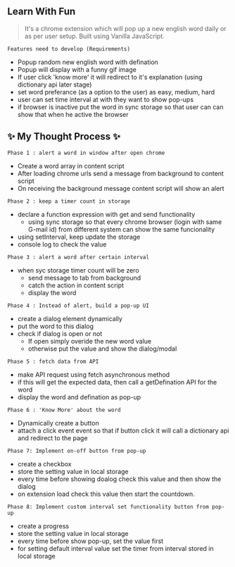 ## Learn With Fun
> It's a chrome extension which will pop up a new english word daily or as per user setup. 
> Built using Vanilla JavaScript.

```
Features need to develop (Requirements)
```

 + Popup random new english word with defination
 + Popup will display with a funny gif image
 + If user click 'know more' it will redirect to it's explanation (using dictionary api later stage) 
 + set word preferance (as a option to the user) as easy, medium, hard
 + user can set time interval at with they want to show pop-ups
 + if browser is inactive put the word in sync storage so that user can can show that when he active the browser


## ✨ My Thought Process ✨

```
Phase 1 : alert a word in window after open chrome
```
+ Create a word array in content script
+ After loading chrome urls send a message from background to content script
+ On receiving the background message content script will show an alert

```
Phase 2 : keep a timer count in storage
```
+ declare a function expression with get and send functionality
    + using sync storage so that every chrome browser (login with same G-mail id) from different system can show the same funcionality 
+ using setInterval, keep update the storage
+ console log to check the value

```
Phase 3 : alert a word after certain interval
```
+ when syc storage timer count will be zero 
    + send message to tab from background 
    + catch the action in content script
    + display the word

```
Phase 4 : Instead of alert, build a pop-up UI
```
+ create a dialog element dynamically 
+ put the word to this dialog
+ check if dialog is open or not
    + If open simply overide the new word value
    + otherwise put the value and show the dialog/modal

```
Phase 5 : fetch data from API
```
+ make API request using fetch asynchronous method
+ if this will get the expected data, then call a getDefination API for the word
+ display the word and defination as pop-up

```
Phase 6 : 'Know More' about the word 
```
+ Dynamically create a button 
+ attach a click event event so that if button click it will call a dictionary api and redirect to the page

```
Phase 7: Implement on-off button from pop-up
```
+ create a checkbox
+ store the setting value in local storage
+ every time before showing doalog check this value and then show the dialog
+ on extension load check this value then start the countdown.

```
Phase 8: Implement custom interval set functionality button from pop-up
```
+ create a progress
+ store the setting value in local storage
+ every time before show pop-up, set the value first
+ for setting default interval value set the timer from interval stored in local storage